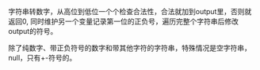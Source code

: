 字符串转数字，从高位到低位一个个检查合法性，合法就加到output里，否则就返回0, 同时维护另一个变量记录第一位的正负号，遍历完整个字符串后修改output的符号。


除了纯数字、带正负符号的数字和带其他字符的字符串，特殊情况是空字符串，null，只有+-符号的。